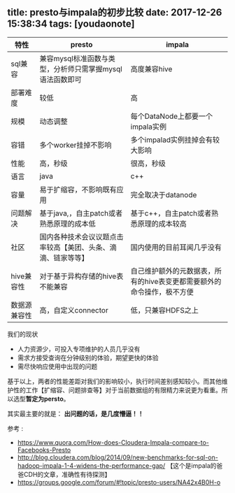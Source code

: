 
title: presto与impala的初步比较
date: 2017-12-26 15:38:34
tags: [youdaonote]
---

特性 | presto | impala
--- | --- | ---
sql兼容 | 兼容mysql标准函数与类型，分析师只需掌握mysql语法函数即可 |  高度兼容hive
部署难度 | 较低 | 高
规模 | 动态调整 | 每个DataNode上都要一个impala实例
容错 | 多个worker挂掉不影响 | 多个impalad实例挂掉会有较大影响
性能 | 高，秒级  | 很高，秒级
语言 | java  | c++
容量 | 易于扩缩容，不影响既有应用  | 完全取决于datanode
问题解决 | 基于java,，自主patch或者熟悉原理的成本低 | 基于c++，自主patch或者熟悉原理的成本较高
社区 | 国内各种技术会议议题点击率较高【美团、头条、滴滴、链家等等】 | 国内使用的目前耳闻几乎没有
hive兼容性 | 对于基于异构存储的hive表不能兼容 | 自己维护额外的元数据表，所有的hive表变更都需要额外的命令操作，极不方便
数据源兼容性 | 高，自定义connector | 低，只兼容HDFS之上


我们的现状
- 人力资源少，可投入专项维护的人员几乎没有
- 需求方接受查询在分钟级别的体验，期望更快的体验
- 需尽快响应使用中出现的问题

基于以上，两者的性能差距对我们的影响较小，执行时间差别感知较小。而其他维护性的工作【扩缩容、问题排查等】对于当前数据组的有限精力来说更为看重。所以选型**暂定为persto**。

其实最主要的就是： **出问题的话，是几度懵逼！！**


参考 :

- https://www.quora.com/How-does-Cloudera-Impala-compare-to-Facebooks-Presto
- http://blog.cloudera.com/blog/2014/09/new-benchmarks-for-sql-on-hadoop-impala-1-4-widens-the-performance-gap/ 【这个是impala的爸爸CDH的文章，准确性有待探测】
- https://groups.google.com/forum/#!topic/presto-users/NA42x4B0H-o

